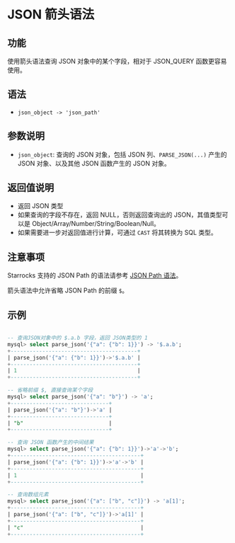 # JSON 箭头语法

## 功能

使用箭头语法查询 JSON 对象中的某个字段，相对于 JSON_QUERY 函数更容易使用。

## 语法

- `json_object -> 'json_path'`

## 参数说明

- `json_object`: 查询的 JSON 对象，包括 JSON 列、`PARSE_JSON(...)` 产生的 JSON 对象、以及其他 JSON 函数产生的 JSON 对象。

## 返回值说明

- 返回 JSON 类型
- 如果查询的字段不存在，返回 NULL，否则返回查询出的 JSON，其值类型可以是 Object/Array/Number/String/Boolean/Null。
- 如果需要进一步对返回值进行计算，可通过 `CAST` 将其转换为 SQL 类型。

## 注意事项

Starrocks 支持的 JSON Path 的语法请参考 [JSON Path 语法](/sql-reference/sql-functions/json-functions/json_path.md)。

箭头语法中允许省略 JSON Path 的前缀 `$`。

## 示例

```sql

-- 查询JSON对象中的 $.a.b 字段，返回 JSON类型的 1
mysql> select parse_json('{"a": {"b": 1}}') -> '$.a.b';
+----------------------------------------+
| parse_json('{"a": {"b": 1}}')->'$.a.b' |
+----------------------------------------+
| 1                                      |
+----------------------------------------+

-- 省略前缀 $, 直接查询某个字段
mysql> select parse_json('{"a": "b"}') -> 'a';
+-------------------------------+
| parse_json('{"a": "b"}')->'a' |
+-------------------------------+
| "b"                           |
+-------------------------------+

-- 查询 JSON 函数产生的中间结果
mysql> select parse_json('{"a": {"b": 1}}')->'a'->'b';
+-----------------------------------------+
| parse_json('{"a": {"b": 1}}')->'a'->'b' |
+-----------------------------------------+
| 1                                       |
+-----------------------------------------+

-- 查询数组元素
mysql> select parse_json('{"a": ["b", "c"]}') -> 'a[1]';
+-----------------------------------------+
| parse_json('{"a": ["b", "c"]}')->'a[1]' |
+-----------------------------------------+
| "c"                                     |
+-----------------------------------------+

```

